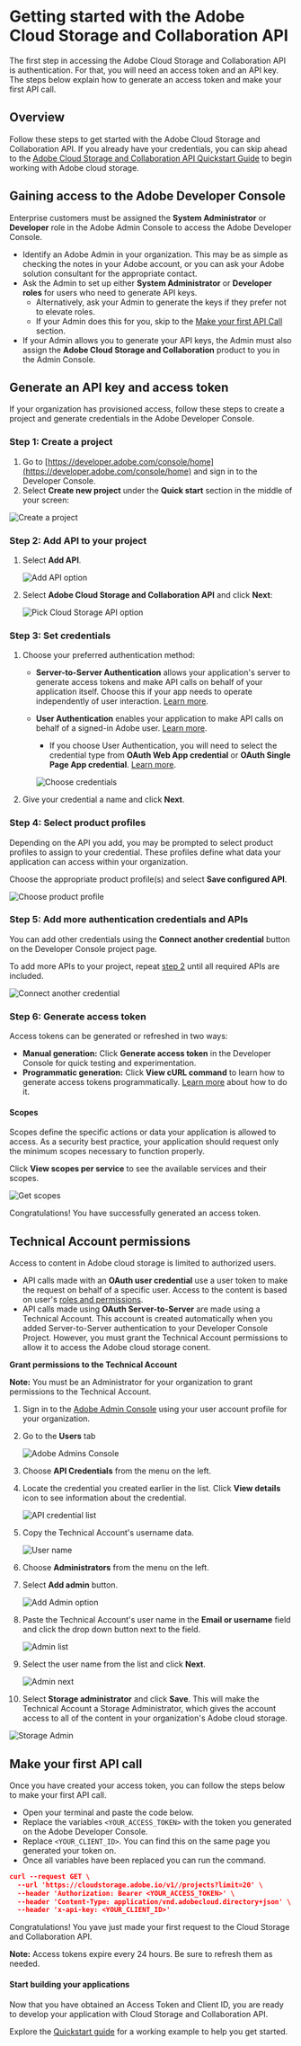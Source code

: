 # Getting started with the Adobe Cloud Storage and Collaboration API

The first step in accessing the Adobe Cloud Storage and Collaboration API is authentication. For that, you will need an access token and an API key. The steps below explain how to generate an access token and make your first API call.

## Overview

Follow these steps to get started with the Adobe Cloud Storage and Collaboration API. If you already have your credentials, you can skip ahead to the [Adobe Cloud Storage and Collaboration API Quickstart Guide](../quick-start/index.md) to begin working with Adobe cloud storage.

## Gaining access to the Adobe Developer Console

Enterprise customers must be assigned the **System Administrator** or **Developer** role in the Adobe Admin Console to access the Adobe Developer Console.

- Identify an Adobe Admin in your organization. This may be as simple as checking the notes in your Adobe account, or you can ask your Adobe solution consultant for the appropriate contact.
- Ask the Admin to set up either **System Administrator** or **Developer roles** for users who need to generate API keys.
  - Alternatively, ask your Admin to generate the keys if they prefer not to elevate roles.
  - If your Admin does this for you, skip to the [Make your first API Call](#make-your-first-api-call) section.
- If your Admin allows you to generate your API keys, the Admin must also assign the **Adobe Cloud Storage and Collaboration** product to you in the Admin Console.

## Generate an API key and access token

If your organization has provisioned access, follow these steps to create a project and generate credentials in the Adobe Developer Console.

### Step 1: Create a project

1. Go to [https://developer.adobe.com/console/home](https://developer.adobe.com/console/home) and sign in to the Developer Console.
2. Select **Create new project** under the **Quick start** section in the middle of your screen:

![Create a project](../images/create-dev-project.jpg)

### Step 2: Add API to your project

1. Select **Add API**.

   ![Add API option](../images/add-api.jpg)

2. Select **Adobe Cloud Storage and Collaboration API** and click **Next**:

   ![Pick Cloud Storage API option](../images/pick-cloudstorage-api.jpg)

### Step 3: Set credentials

1. Choose your preferred authentication method:

   - **Server-to-Server Authentication** allows your application's server to generate access tokens and make API calls on behalf of your application itself. Choose this if your app needs to operate independently of user interaction. [Learn more](https://developer.adobe.com/developer-console/docs/guides/authentication/ServerToServerAuthentication/).
   - **User Authentication** enables your application to make API calls on behalf of a signed-in Adobe user. [Learn more](https://developer.adobe.com/developer-console/docs/guides/authentication/UserAuthentication/).

     - If you choose User Authentication, you will need to select the credential type from **OAuth Web App credential** or **OAuth Single Page App credential**. [Learn more](https://developer.adobe.com/developer-console/docs/guides/authentication/UserAuthentication/implementation).

     ![Choose credentials](../images/choose_credential.jpg)

2. Give your credential a name and click **Next**.

### Step 4: Select product profiles

Depending on the API you add, you may be prompted to select product profiles to assign to your credential. These profiles define what data your application can access within your organization.

Choose the appropriate product profile(s) and select **Save configured API**.

![Choose product profile](../images/choose_profile.jpg)

### Step 5: Add more authentication credentials and APIs

You can add other credentials using the **Connect another credential** button on the Developer Console project page.

To add more APIs to your project, repeat [step 2](#step-2-add-api-to-your-project) until all required APIs are included.

![Connect another credential](../images/connect_another_credential.jpg)

### Step 6: Generate access token

Access tokens can be generated or refreshed in two ways:

- **Manual generation:** Click **Generate access token** in the Developer Console for quick testing and experimentation.
- **Programmatic generation:** Click **View cURL command** to learn how to generate access tokens programmatically. [Learn more](https://developer.adobe.com/developer-console/docs/guides/authentication/ServerToServerAuthentication/implementation/) about how to do it.

#### Scopes

Scopes define the specific actions or data your application is allowed to access. As a security best practice, your application should request only the minimum scopes necessary to function properly.

Click **View scopes per service** to see the available services and their scopes.

![Get scopes](../images/get_scopes.jpg)

Congratulations! You have successfully generated an access token.

## Technical Account permissions

Access to content in Adobe cloud storage is limited to authorized users.

- API calls made with an **OAuth user credential** use a user token to make the request on behalf of a specific user. Access to the content is based on user's [roles and permissions](../concepts/permissions/index.md).
- API calls made using **OAuth Server-to-Server** are made using a Technical Account. This account is created automatically when you added Server-to-Server authentication to your Developer Console Project. However, you must grant the Technical Account permissions to allow it to access the Adobe cloud storage conent.

**Grant permissions to the Technical Account**

**Note:** You must be an Administrator for your organization to grant permissions to the Technical Account.

1. Sign in to the [Adobe Admin Console](https://adminconsole.adobe.com) using your user account profile for your organization.
2. Go to the **Users** tab

   ![Adobe Admins Console](../images/admin_console_start.png)

3. Choose **API Credentials** from the menu on the left.
4. Locate the credential you created earlier in the list. Click **View details** icon to see information about the credential.

   ![API credential list](../images/api_credential_list.jpg)

5. Copy the Technical Account's username data.

   ![User name](../images/ta_username.jpg)

6. Choose **Administrators** from the menu on the left.
7. Select **Add admin** button.

   ![Add Admin option](../images/add_admin.jpg)

8. Paste the Technical Account's user name in the **Email or username** field and click the drop down button next to the field.

   ![Admin list](../images/ta_admin_list.jpg)

9. Select the user name from the list and click **Next**.

   ![Admin next](../images/ta_admin_next.jpg)

10. Select **Storage administrator** and click **Save**. This will make the Technical Account a Storage Administrator, which gives the account access to all of the content in your organization's Adobe cloud storage.

![Storage Admin](../images/ta_storage_admin.jpg)

## Make your first API call

Once you have created your access token, you can follow the steps below to make your first API call.

- Open your terminal and paste the code below.
- Replace the variables `<YOUR_ACCESS_TOKEN>` with the token you generated on the Adobe Developer Console.
- Replace `<YOUR_CLIENT_ID>`. You can find this on the same page you generated your token on.
- Once all variables have been replaced you can run the command.

```json
curl --request GET \
  --url 'https://cloudstorage.adobe.io/v1//projects?limit=20' \
  --header 'Authorization: Bearer <YOUR_ACCESS_TOKEN>' \
  --header 'Content-Type: application/vnd.adobecloud.directory+json' \
  --header 'x-api-key: <YOUR_CLIENT_ID>'
```

Congratulations! You yave just made your first request to the Cloud Storage and Collaboration API.

**Note:** Access tokens expire every 24 hours. Be sure to refresh them as needed.

#### Start building your applications

Now that you have obtained an Access Token and Client ID, you are ready to develop your application with Cloud Storage and Collaboration API.

Explore the [Quickstart guide](../quickstart/index.md) for a working example to help you get started.
